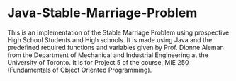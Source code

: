 # Java-Stable-Marriage-Problem

This is an implementation of the Stable Marriage Problem using prospective High School Students and High schools. It is made using Java and the predefined required functions and variables given by Prof. Dionne Aleman from the Department of Mechanical and Industrial Engineering at the University of Toronto. It is for Project 5 of the course, MIE 250 (Fundamentals of Object Oriented Programming).
